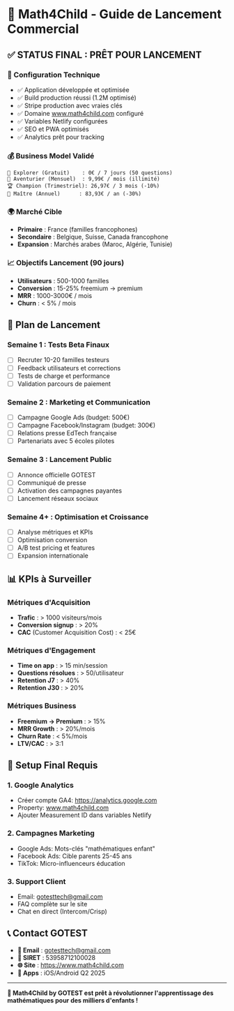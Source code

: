 # 🚀 Math4Child - Guide de Lancement Commercial

## ✅ STATUS FINAL : PRÊT POUR LANCEMENT

### 🎯 Configuration Technique
- ✅ Application développée et optimisée
- ✅ Build production réussi (1.2M optimisé)
- ✅ Stripe production avec vraies clés
- ✅ Domaine www.math4child.com configuré
- ✅ Variables Netlify configurées
- ✅ SEO et PWA optimisés
- ✅ Analytics prêt pour tracking

### 💰 Business Model Validé
```
🎯 Explorer (Gratuit)    : 0€ / 7 jours (50 questions)
🚀 Aventurier (Mensuel)  : 9,99€ / mois (illimité)
🏆 Champion (Trimestriel): 26,97€ / 3 mois (-10%)
👑 Maître (Annuel)      : 83,93€ / an (-30%)
```

### 🌍 Marché Cible
- **Primaire** : France (familles francophones)
- **Secondaire** : Belgique, Suisse, Canada francophone
- **Expansion** : Marchés arabes (Maroc, Algérie, Tunisie)

### 📈 Objectifs Lancement (90 jours)
- **Utilisateurs** : 500-1000 familles
- **Conversion** : 15-25% freemium → premium
- **MRR** : 1000-3000€ / mois
- **Churn** : < 5% / mois

## 🎯 Plan de Lancement

### Semaine 1 : Tests Beta Finaux
- [ ] Recruter 10-20 familles testeurs
- [ ] Feedback utilisateurs et corrections
- [ ] Tests de charge et performance
- [ ] Validation parcours de paiement

### Semaine 2 : Marketing et Communication
- [ ] Campagne Google Ads (budget: 500€)
- [ ] Campagne Facebook/Instagram (budget: 300€)
- [ ] Relations presse EdTech française
- [ ] Partenariats avec 5 écoles pilotes

### Semaine 3 : Lancement Public
- [ ] Annonce officielle GOTEST
- [ ] Communiqué de presse
- [ ] Activation des campagnes payantes
- [ ] Lancement réseaux sociaux

### Semaine 4+ : Optimisation et Croissance
- [ ] Analyse métriques et KPIs
- [ ] Optimisation conversion
- [ ] A/B test pricing et features
- [ ] Expansion internationale

## 📊 KPIs à Surveiller

### Métriques d'Acquisition
- **Trafic** : > 1000 visiteurs/mois
- **Conversion signup** : > 20%
- **CAC** (Customer Acquisition Cost) : < 25€

### Métriques d'Engagement
- **Time on app** : > 15 min/session
- **Questions résolues** : > 50/utilisateur
- **Retention J7** : > 40%
- **Retention J30** : > 20%

### Métriques Business
- **Freemium → Premium** : > 15%
- **MRR Growth** : > 20%/mois
- **Churn Rate** : < 5%/mois
- **LTV/CAC** : > 3:1

## 🔧 Setup Final Requis

### 1. Google Analytics
- Créer compte GA4: https://analytics.google.com
- Property: www.math4child.com
- Ajouter Measurement ID dans variables Netlify

### 2. Campagnes Marketing
- Google Ads: Mots-clés "mathématiques enfant"
- Facebook Ads: Cible parents 25-45 ans
- TikTok: Micro-influenceurs éducation

### 3. Support Client
- Email: gotesttech@gmail.com
- FAQ complète sur le site
- Chat en direct (Intercom/Crisp)

## 📞 Contact GOTEST
- **📧 Email** : gotesttech@gmail.com
- **🏢 SIRET** : 53958712100028  
- **🌐 Site** : https://www.math4child.com
- **📱 Apps** : iOS/Android Q2 2025

---

**🎉 Math4Child by GOTEST est prêt à révolutionner l'apprentissage des mathématiques pour des milliers d'enfants !**
